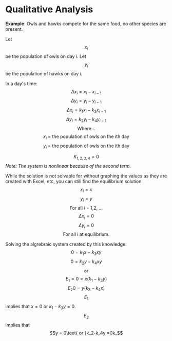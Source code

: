 # Qualitative Analysis
**Example**:
Owls and hawks compete for the same food, no other species are present.

Let $$x_i$$ be the population of owls on day $i$.
Let $$y_i$$ be the population of hawks on day $i$.

In a day's time:
$$\Delta x_i = x_i-x_{i-1}$$
$$\Delta y_i = y_i-y_{i-1}$$
$$\Delta x_i =k_1 x_i-k_3x_{i-1}$$
$$\Delta y_i = k_2y_i-k_4y_{i-1}$$
$$\text{Where...}$$
$$x_i\text{ = the population of owls on the ith day}$$
$$y_i\text{ = the population of owls on the ith day}$$

$$K_{1,2,3,4} > 0$$
*Note: The system is nonlinear because of the second term.*

While the solution is not solvable for without graphing the values as they are created with Excel, etc, you can still find the equilibrium solution.
$$x_i = x$$
$$y_i = y$$
$$\text{For all i = 1,2, ...}$$
$$\Delta x_i = 0$$
$$\Delta y_i = 0$$
$$\text{For all i at equilibrium.}$$

Solving the algrebraic system created by this knowledge:
$$0 = k_1x-k_3xy$$
$$0= k_2y - k_4xy$$
$$\text{or}$$
$$E_1 = 0 = x(k_1-k_3y)$$
$$E_2 0 = y(k_3-k_4x)$$
$$E_1$$ implies that $x = 0\text{ or }k_1-k_3y = 0$.
$$E_2$$ implies that $$y = 0\text{ or }k_2-k_4y =0k_$$